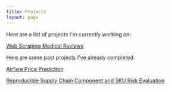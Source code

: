 ```yaml
---
title: Projects
layout: page
---
```


Here are a list of projects I'm currently working on:

<a href="https://github.com/jhancock75/Medical_Review_Project">Web Scraping Medical Reviews</a>

Here are some past projects I've already completed:

<a href="https://github.com/jhancock75/Airfare_Prediction/blob/main/README.md">Airfare Price Prediction</a>

<a href="https://jhancock75.github.io/my_blog/1projects.md/Reproducible%20Supply%20Chain%20Component%20and%20SKU%20Risk%20Evaluation.pdf">Reproducible Supply Chain Component and SKU Risk Evaluation</a>
